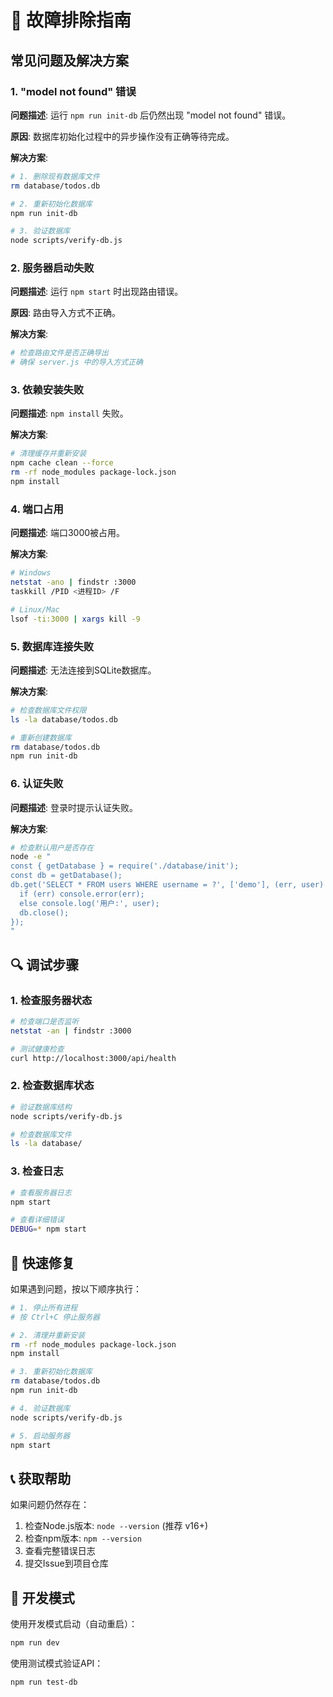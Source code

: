 # 🔧 故障排除指南

## 常见问题及解决方案

### 1. "model not found" 错误

**问题描述**: 运行 `npm run init-db` 后仍然出现 "model not found" 错误。

**原因**: 数据库初始化过程中的异步操作没有正确等待完成。

**解决方案**:
```bash
# 1. 删除现有数据库文件
rm database/todos.db

# 2. 重新初始化数据库
npm run init-db

# 3. 验证数据库
node scripts/verify-db.js
```

### 2. 服务器启动失败

**问题描述**: 运行 `npm start` 时出现路由错误。

**原因**: 路由导入方式不正确。

**解决方案**:
```bash
# 检查路由文件是否正确导出
# 确保 server.js 中的导入方式正确
```

### 3. 依赖安装失败

**问题描述**: `npm install` 失败。

**解决方案**:
```bash
# 清理缓存并重新安装
npm cache clean --force
rm -rf node_modules package-lock.json
npm install
```

### 4. 端口占用

**问题描述**: 端口3000被占用。

**解决方案**:
```bash
# Windows
netstat -ano | findstr :3000
taskkill /PID <进程ID> /F

# Linux/Mac
lsof -ti:3000 | xargs kill -9
```

### 5. 数据库连接失败

**问题描述**: 无法连接到SQLite数据库。

**解决方案**:
```bash
# 检查数据库文件权限
ls -la database/todos.db

# 重新创建数据库
rm database/todos.db
npm run init-db
```

### 6. 认证失败

**问题描述**: 登录时提示认证失败。

**解决方案**:
```bash
# 检查默认用户是否存在
node -e "
const { getDatabase } = require('./database/init');
const db = getDatabase();
db.get('SELECT * FROM users WHERE username = ?', ['demo'], (err, user) => {
  if (err) console.error(err);
  else console.log('用户:', user);
  db.close();
});
"
```

## 🔍 调试步骤

### 1. 检查服务器状态
```bash
# 检查端口是否监听
netstat -an | findstr :3000

# 测试健康检查
curl http://localhost:3000/api/health
```

### 2. 检查数据库状态
```bash
# 验证数据库结构
node scripts/verify-db.js

# 检查数据库文件
ls -la database/
```

### 3. 检查日志
```bash
# 查看服务器日志
npm start

# 查看详细错误
DEBUG=* npm start
```

## 🚀 快速修复

如果遇到问题，按以下顺序执行：

```bash
# 1. 停止所有进程
# 按 Ctrl+C 停止服务器

# 2. 清理并重新安装
rm -rf node_modules package-lock.json
npm install

# 3. 重新初始化数据库
rm database/todos.db
npm run init-db

# 4. 验证数据库
node scripts/verify-db.js

# 5. 启动服务器
npm start
```

## 📞 获取帮助

如果问题仍然存在：

1. 检查Node.js版本: `node --version` (推荐 v16+)
2. 检查npm版本: `npm --version`
3. 查看完整错误日志
4. 提交Issue到项目仓库

## 🔧 开发模式

使用开发模式启动（自动重启）：
```bash
npm run dev
```

使用测试模式验证API：
```bash
npm run test-db
```
